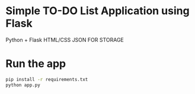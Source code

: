 # Simple TO-DO List Application using Flask

Python + Flask
HTML/CSS
JSON FOR STORAGE


# Run the app
```bash
pip install -r requirements.txt
python app.py
```